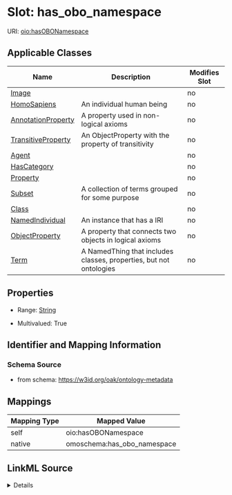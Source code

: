 

# Slot: has_obo_namespace



URI: [oio:hasOBONamespace](http://www.geneontology.org/formats/oboInOwl#hasOBONamespace)



<!-- no inheritance hierarchy -->





## Applicable Classes

| Name | Description | Modifies Slot |
| --- | --- | --- |
| [Image](Image.md) |  |  no  |
| [HomoSapiens](HomoSapiens.md) | An individual human being |  no  |
| [AnnotationProperty](AnnotationProperty.md) | A property used in non-logical axioms |  no  |
| [TransitiveProperty](TransitiveProperty.md) | An ObjectProperty with the property of transitivity |  no  |
| [Agent](Agent.md) |  |  no  |
| [HasCategory](HasCategory.md) |  |  no  |
| [Property](Property.md) |  |  no  |
| [Subset](Subset.md) | A collection of terms grouped for some purpose |  no  |
| [Class](Class.md) |  |  no  |
| [NamedIndividual](NamedIndividual.md) | An instance that has a IRI |  no  |
| [ObjectProperty](ObjectProperty.md) | A property that connects two objects in logical axioms |  no  |
| [Term](Term.md) | A NamedThing that includes classes, properties, but not ontologies |  no  |







## Properties

* Range: [String](String.md)

* Multivalued: True





## Identifier and Mapping Information







### Schema Source


* from schema: https://w3id.org/oak/ontology-metadata




## Mappings

| Mapping Type | Mapped Value |
| ---  | ---  |
| self | oio:hasOBONamespace |
| native | omoschema:has_obo_namespace |




## LinkML Source

<details>
```yaml
name: has_obo_namespace
from_schema: https://w3id.org/oak/ontology-metadata
rank: 1000
slot_uri: oio:hasOBONamespace
alias: has_obo_namespace
domain_of:
- HasCategory
range: string
multivalued: true

```
</details>